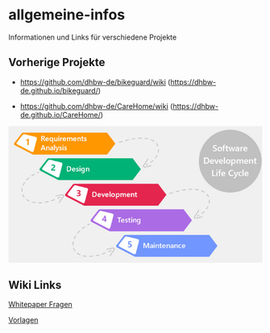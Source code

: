 # allgemeine-infos
Informationen und Links für verschiedene Projekte

## Vorherige Projekte


* https://github.com/dhbw-de/bikeguard/wiki (https://dhbw-de.github.io/bikeguard/)


* https://github.com/dhbw-de/CareHome/wiki  (https://dhbw-de.github.io/CareHome/)




![Projekt Phasen](software-project-phases.jpg)




## Wiki Links

[Whitepaper Fragen](https://github.com/dhbw-de/allgemeine-infos/wiki)

[Vorlagen](https://github.com/dhbw-de/allgemeine-infos/wiki/Vorlagen)





